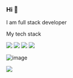 ### Hi 👋 
I am full stack developer


My tech stack

<img src="https://img.shields.io/badge/HTML-000?style=for-the-badge&logo=Html5&logoColor=FFFF00"/> <img src="https://img.shields.io/badge/CSS-000?style=for-the-badge&logo=CSS3&logoColor=blue"/> <img src="https://img.shields.io/badge/javascript-000?style=for-the-badge&logo=javascript&logoColor=FFFF00"/> <img src="https://img.shields.io/badge/Java-000?style=for-the-badge&logo=[НАЗВАНИЕ ЛОГОТИПА](https://github.com/ashim120303/ashim120303/assets/110027577/63c61255-8707-46d5-97c5-a8d009434280)&logoColor=ЦВЕТ ЛОГОТИПА"/>

![image](https://github.com/ashim120303/ashim120303/assets/110027577/63c61255-8707-46d5-97c5-a8d009434280)




<img src="https://img.shields.io/badge/НАДПИСЬ НА БЕЙДЖЕ-ЦВЕТ ФОНА?style=for-the-badge&logo=НАЗВАНИЕ ЛОГОТИПА&logoColor=ЦВЕТ ЛОГОТИПА"/>
